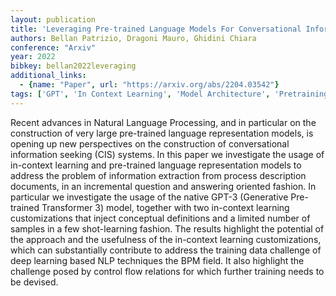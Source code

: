 ```yaml
---
layout: publication
title: 'Leveraging Pre-trained Language Models For Conversational Information Seeking From Text'
authors: Bellan Patrizio, Dragoni Mauro, Ghidini Chiara
conference: "Arxiv"
year: 2022
bibkey: bellan2022leveraging
additional_links:
  - {name: "Paper", url: "https://arxiv.org/abs/2204.03542"}
tags: ['GPT', 'In Context Learning', 'Model Architecture', 'Pretraining Methods', 'Prompting', 'RAG', 'Training Techniques', 'Transformer']
---
```

Recent advances in Natural Language Processing, and in particular on the construction of very large pre-trained language representation models, is opening up new perspectives on the construction of conversational information seeking (CIS) systems. In this paper we investigate the usage of in-context learning and pre-trained language representation models to address the problem of information extraction from process description documents, in an incremental question and answering oriented fashion. In particular we investigate the usage of the native GPT-3 (Generative Pre-trained Transformer 3) model, together with two in-context learning customizations that inject conceptual definitions and a limited number of samples in a few shot-learning fashion. The results highlight the potential of the approach and the usefulness of the in-context learning customizations, which can substantially contribute to address the training data challenge of deep learning based NLP techniques the BPM field. It also highlight the challenge posed by control flow relations for which further training needs to be devised.
